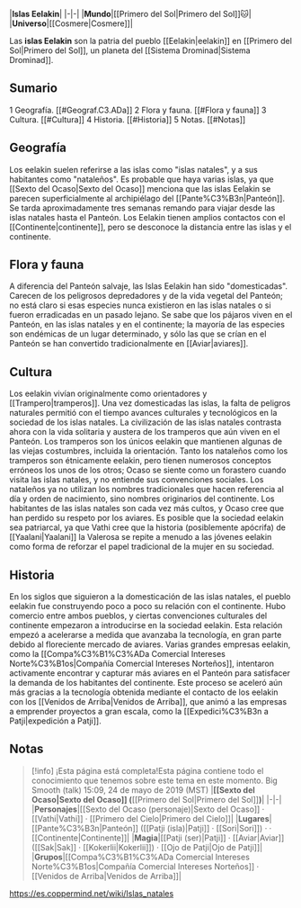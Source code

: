 

|**Islas Eelakin**|
|-|-|
|**Mundo**|[[Primero del Sol\|Primero del Sol]]🐱︎|
|**Universo**|[[Cosmere\|Cosmere]]|

Las **islas Eelakin** son la patria del pueblo [[Eelakin\|eelakin]] en [[Primero del Sol\|Primero del Sol]], un planeta del [[Sistema Drominad\|Sistema Drominad]].

## Sumario

1 Geografía. [[#Geograf.C3.ADa]] 
2 Flora y fauna. [[#Flora y fauna]] 
3 Cultura. [[#Cultura]] 
4 Historia. [[#Historia]] 
5 Notas. [[#Notas]] 


## Geografía
Los eelakin suelen referirse a las islas como "islas natales", y a sus habitantes como "nataleños". Es probable que haya varias islas, ya que [[Sexto del Ocaso\|Sexto del Ocaso]] menciona que las islas Eelakin se parecen superficialmente al archipiélago del [[Pante%C3%B3n\|Panteón]]. Se tarda aproximadamente tres semanas remando para viajar desde las islas natales hasta el Panteón. Los Eelakin tienen amplios contactos con el [[Continente\|continente]], pero se desconoce la distancia entre las islas y el continente.

## Flora y fauna
A diferencia del Panteón salvaje, las Islas Eelakin han sido "domesticadas". Carecen de los peligrosos depredadores y de la vida vegetal del Panteón; no está claro si esas especies nunca existieron en las islas natales o si fueron erradicadas en un pasado lejano. Se sabe que los pájaros viven en el Panteón, en las islas natales y en el continente; la mayoría de las especies son endémicas de un lugar determinado, y sólo las que se crían en el Panteón se han convertido tradicionalmente en [[Aviar\|aviares]].

## Cultura
Los eelakin vivían originalmente como orientadores y [[Trampero\|tramperos]]. Una vez domesticadas las islas, la falta de peligros naturales permitió con el tiempo avances culturales y tecnológicos en la sociedad de los islas natales. La civilización de las islas natales contrasta ahora con la vida solitaria y austera de los tramperos que aún viven en el Panteón. Los tramperos son los únicos eelakin que mantienen algunas de las viejas costumbres, incluida la orientación.
Tanto los nataleños como los tramperos son étnicamente eelakin, pero tienen numerosos conceptos erróneos los unos de los otros; Ocaso se siente como un forastero cuando visita las islas natales, y no entiende sus convenciones sociales. Los nataleños ya no utilizan los nombres tradicionales que hacen referencia al día y orden de nacimiento, sino nombres originarios del continente. Los habitantes de las islas natales son cada vez más cultos, y Ocaso cree que han perdido su respeto por los aviares.
Es posible que la sociedad eelakin sea patriarcal, ya que Vathi cree que la historia (posiblemente apócrifa) de [[Yaalani\|Yaalani]] la Valerosa se repite a menudo a las jóvenes eelakin como forma de reforzar el papel tradicional de la mujer en su sociedad.

## Historia
En los siglos que siguieron a la domesticación de las islas natales, el pueblo eelakin fue construyendo poco a poco su relación con el continente. Hubo comercio entre ambos pueblos, y ciertas convenciones culturales del continente empezaron a introducirse en la sociedad eelakin. Esta relación empezó a acelerarse a medida que avanzaba la tecnología, en gran parte debido al floreciente mercado de aviares. Varias grandes empresas eelakin, como la [[Compa%C3%B1%C3%ADa Comercial Intereses Norte%C3%B1os\|Compañía Comercial Intereses Norteños]], intentaron activamente encontrar y capturar más aviares en el Panteón para satisfacer la demanda de los habitantes del continente. Este proceso se aceleró aún más gracias a la tecnología obtenida mediante el contacto de los eelakin con los [[Venidos de Arriba\|Venidos de Arriba]], que animó a las empresas a emprender proyectos a gran escala, como la [[Expedici%C3%B3n a Patji\|expedición a Patji]].

## Notas

> [!info] ¡Esta página está completa!Esta página contiene todo el conocimiento que tenemos sobre este tema en este momento.
Big Smooth (talk) 15:09, 24 de mayo de 2019 (MST)
|**[[Sexto del Ocaso\|Sexto del Ocaso]] (**[[Primero del Sol\|Primero del Sol]]**)**|
|-|-|
|**Personajes**|[[Sexto del Ocaso (personaje)\|Sexto del Ocaso]] · [[Vathi\|Vathi]] · [[Primero del Cielo\|Primero del Cielo]]|
|**Lugares**|[[Pante%C3%B3n\|Panteón]] ([[Patji (isla)\|Patji]] · [[Sori\|Sori]]) ·  · [[Continente\|Continente]]|
|**Magia**|[[Patji (ser)\|Patji]] · [[Aviar\|Aviar]] ([[Sak\|Sak]] · [[Kokerlii\|Kokerlii]]) · [[Ojo de Patji\|Ojo de Patji]]|
|**Grupos**|[[Compa%C3%B1%C3%ADa Comercial Intereses Norte%C3%B1os\|Compañía Comercial Intereses Norteños]] · [[Venidos de Arriba\|Venidos de Arriba]]|



https://es.coppermind.net/wiki/Islas_natales